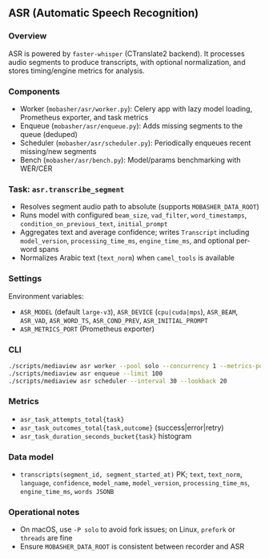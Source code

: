## ASR (Automatic Speech Recognition)

### Overview
ASR is powered by `faster-whisper` (CTranslate2 backend). It processes audio segments to produce transcripts, with optional normalization, and stores timing/engine metrics for analysis.

### Components
- Worker (`mobasher/asr/worker.py`): Celery app with lazy model loading, Prometheus exporter, and task metrics
- Enqueue (`mobasher/asr/enqueue.py`): Adds missing segments to the queue (deduped)
- Scheduler (`mobasher/asr/scheduler.py`): Periodically enqueues recent missing/new segments
- Bench (`mobasher/asr/bench.py`): Model/params benchmarking with WER/CER

### Task: `asr.transcribe_segment`
- Resolves segment audio path to absolute (supports `MOBASHER_DATA_ROOT`)
- Runs model with configured `beam_size`, `vad_filter`, `word_timestamps`, `condition_on_previous_text`, `initial_prompt`
- Aggregates text and average confidence; writes `Transcript` including `model_version`, `processing_time_ms`, `engine_time_ms`, and optional per-word spans
- Normalizes Arabic text (`text_norm`) when `camel_tools` is available

### Settings
Environment variables:
- `ASR_MODEL` (default `large-v3`), `ASR_DEVICE` (`cpu|cuda|mps`), `ASR_BEAM`, `ASR_VAD`, `ASR_WORD_TS`, `ASR_COND_PREV`, `ASR_INITIAL_PROMPT`
- `ASR_METRICS_PORT` (Prometheus exporter)

### CLI
```bash
./scripts/mediaview asr worker --pool solo --concurrency 1 --metrics-port 9109
./scripts/mediaview asr enqueue --limit 100
./scripts/mediaview asr scheduler --interval 30 --lookback 20
```

### Metrics
- `asr_task_attempts_total{task}`
- `asr_task_outcomes_total{task,outcome}` (success|error|retry)
- `asr_task_duration_seconds_bucket{task}` histogram

### Data model
- `transcripts(segment_id, segment_started_at)` PK; `text`, `text_norm`, `language`, `confidence`, `model_name`, `model_version`, `processing_time_ms`, `engine_time_ms`, `words JSONB`

### Operational notes
- On macOS, use `-P solo` to avoid fork issues; on Linux, `prefork` or `threads` are fine
- Ensure `MOBASHER_DATA_ROOT` is consistent between recorder and ASR


